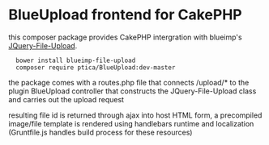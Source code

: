 # BlueUpload frontend for CakePHP

this composer package provides CakePHP intergration with blueimp's [JQuery-File-Upload](https://github.com/blueimp/jQuery-File-Upload).

```
  bower install blueimp-file-upload
  composer require ptica/BlueUpload:dev-master
```

the package comes with a routes.php file that
connects /upload/* to the plugin BlueUpload controller
that constructs the JQuery-File-Upload class and carries out the upload request

resulting file id is returned through ajax into host HTML form,
a precompiled image/file template is rendered using handlebars runtime and localization
(Gruntfile.js handles build process for these resources)


